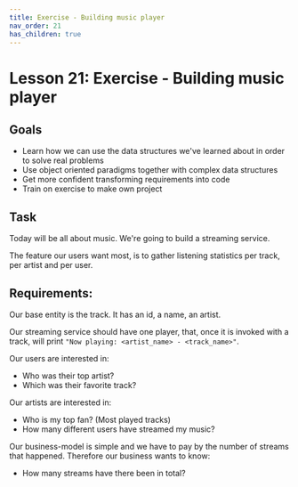 ```yaml
---
title: Exercise - Building music player
nav_order: 21
has_children: true
---
```


# Lesson 21: Exercise - Building music player

## Goals

- Learn how we can use the data structures we've learned about in order to solve real problems
- Use object oriented paradigms together with complex data structures
- Get more confident transforming requirements into code
- Train on exercise to make own project

## Task

Today will be all about music. We're going to build a streaming service.

The feature our users want most, is to gather listening statistics per track, per artist and per user.

## Requirements:

Our base entity is the track. It has an id, a name, an artist.

Our streaming service should have one player, that, once it is invoked with a track,
will print `"Now playing: <artist_name> - <track_name>"`.

Our users are interested in:

- Who was their top artist?
- Which was their favorite track?

Our artists are interested in:

- Who is my top fan? (Most played tracks)
- How many different users have streamed my music?

Our business-model is simple and we have to pay by the number of streams that happened. Therefore our business wants
to know:

- How many streams have there been in total?

